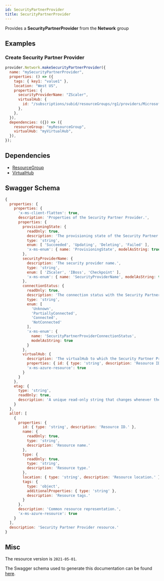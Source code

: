 ```yaml
---
id: SecurityPartnerProvider
title: SecurityPartnerProvider
---
```

Provides a **SecurityPartnerProvider** from the **Network** group
## Examples
### Create Security Partner Provider
```js
provider.Network.makeSecurityPartnerProvider({
  name: "mySecurityPartnerProvider",
  properties: () => ({
    tags: { key1: "value1" },
    location: "West US",
    properties: {
      securityProviderName: "ZScaler",
      virtualHub: {
        id: "/subscriptions/subid/resourceGroups/rg1/providers/Microsoft.Network/virtualHubs/hub1",
      },
    },
  }),
  dependencies: ({}) => ({
    resourceGroup: "myResourceGroup",
    virtualHub: "myVirtualHub",
  }),
});

```
## Dependencies
- [ResourceGroup](../Resources/ResourceGroup.md)
- [VirtualHub](../Network/VirtualHub.md)
## Swagger Schema
```js
{
  properties: {
    properties: {
      'x-ms-client-flatten': true,
      description: 'Properties of the Security Partner Provider.',
      properties: {
        provisioningState: {
          readOnly: true,
          description: 'The provisioning state of the Security Partner Provider resource.',
          type: 'string',
          enum: [ 'Succeeded', 'Updating', 'Deleting', 'Failed' ],
          'x-ms-enum': { name: 'ProvisioningState', modelAsString: true }
        },
        securityProviderName: {
          description: 'The security provider name.',
          type: 'string',
          enum: [ 'ZScaler', 'IBoss', 'Checkpoint' ],
          'x-ms-enum': { name: 'SecurityProviderName', modelAsString: true }
        },
        connectionStatus: {
          readOnly: true,
          description: 'The connection status with the Security Partner Provider.',
          type: 'string',
          enum: [
            'Unknown',
            'PartiallyConnected',
            'Connected',
            'NotConnected'
          ],
          'x-ms-enum': {
            name: 'SecurityPartnerProviderConnectionStatus',
            modelAsString: true
          }
        },
        virtualHub: {
          description: 'The virtualHub to which the Security Partner Provider belongs.',
          properties: { id: { type: 'string', description: 'Resource ID.' } },
          'x-ms-azure-resource': true
        }
      }
    },
    etag: {
      type: 'string',
      readOnly: true,
      description: 'A unique read-only string that changes whenever the resource is updated.'
    }
  },
  allOf: [
    {
      properties: {
        id: { type: 'string', description: 'Resource ID.' },
        name: {
          readOnly: true,
          type: 'string',
          description: 'Resource name.'
        },
        type: {
          readOnly: true,
          type: 'string',
          description: 'Resource type.'
        },
        location: { type: 'string', description: 'Resource location.' },
        tags: {
          type: 'object',
          additionalProperties: { type: 'string' },
          description: 'Resource tags.'
        }
      },
      description: 'Common resource representation.',
      'x-ms-azure-resource': true
    }
  ],
  description: 'Security Partner Provider resource.'
}
```
## Misc
The resource version is `2021-05-01`.

The Swagger schema used to generate this documentation can be found [here](https://github.com/Azure/azure-rest-api-specs/tree/main/specification/network/resource-manager/Microsoft.Network/stable/2021-05-01/securityPartnerProvider.json).
